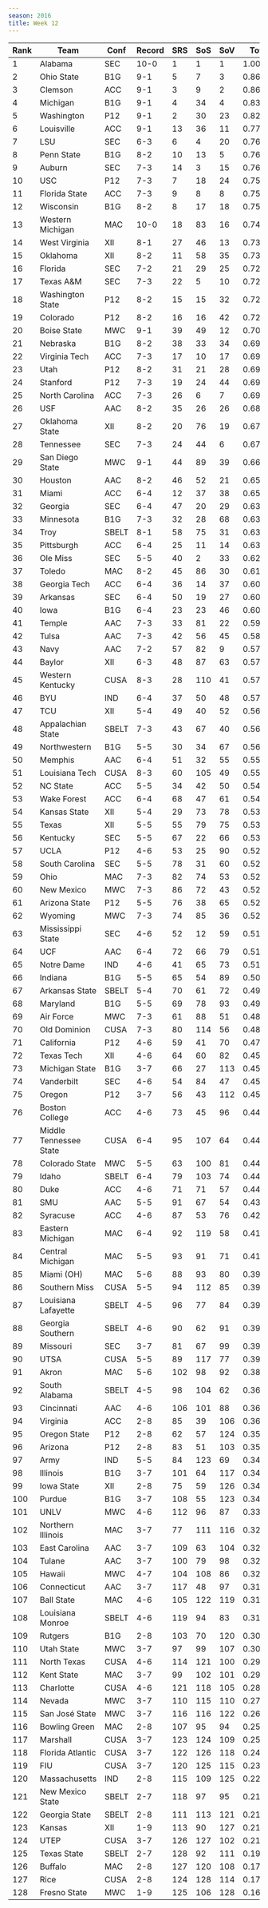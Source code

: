 ```yaml
---
season: 2016
title: Week 12
---
```

<table class="display"><thead><tr><th>Rank</th><th>Team</th><th>Conf</th><th>Record</th><th>SRS</th><th>SoS</th><th>SoV</th><th>Total</th></tr></thead><tbody>
<tr><td>1</td><td>Alabama</td><td>SEC</td><td>10-0</td><td>1</td><td>1</td><td>1</td><td>1.00000</td></tr>
<tr><td>2</td><td>Ohio State</td><td>B1G</td><td>9-1</td><td>5</td><td>7</td><td>3</td><td>0.86228</td></tr>
<tr><td>3</td><td>Clemson</td><td>ACC</td><td>9-1</td><td>3</td><td>9</td><td>2</td><td>0.86101</td></tr>
<tr><td>4</td><td>Michigan</td><td>B1G</td><td>9-1</td><td>4</td><td>34</td><td>4</td><td>0.83464</td></tr>
<tr><td>5</td><td>Washington</td><td>P12</td><td>9-1</td><td>2</td><td>30</td><td>23</td><td>0.82690</td></tr>
<tr><td>6</td><td>Louisville</td><td>ACC</td><td>9-1</td><td>13</td><td>36</td><td>11</td><td>0.77571</td></tr>
<tr><td>7</td><td>LSU</td><td>SEC</td><td>6-3</td><td>6</td><td>4</td><td>20</td><td>0.76645</td></tr>
<tr><td>8</td><td>Penn State</td><td>B1G</td><td>8-2</td><td>10</td><td>13</td><td>5</td><td>0.76466</td></tr>
<tr><td>9</td><td>Auburn</td><td>SEC</td><td>7-3</td><td>14</td><td>3</td><td>15</td><td>0.76445</td></tr>
<tr><td>10</td><td>USC</td><td>P12</td><td>7-3</td><td>7</td><td>18</td><td>24</td><td>0.75820</td></tr>
<tr><td>11</td><td>Florida State</td><td>ACC</td><td>7-3</td><td>9</td><td>8</td><td>8</td><td>0.75214</td></tr>
<tr><td>12</td><td>Wisconsin</td><td>B1G</td><td>8-2</td><td>8</td><td>17</td><td>18</td><td>0.75030</td></tr>
<tr><td>13</td><td>Western Michigan</td><td>MAC</td><td>10-0</td><td>18</td><td>83</td><td>16</td><td>0.74072</td></tr>
<tr><td>14</td><td>West Virginia</td><td>XII</td><td>8-1</td><td>27</td><td>46</td><td>13</td><td>0.73618</td></tr>
<tr><td>15</td><td>Oklahoma</td><td>XII</td><td>8-2</td><td>11</td><td>58</td><td>35</td><td>0.73356</td></tr>
<tr><td>16</td><td>Florida</td><td>SEC</td><td>7-2</td><td>21</td><td>29</td><td>25</td><td>0.72928</td></tr>
<tr><td>17</td><td>Texas A&M</td><td>SEC</td><td>7-3</td><td>22</td><td>5</td><td>10</td><td>0.72370</td></tr>
<tr><td>18</td><td>Washington State</td><td>P12</td><td>8-2</td><td>15</td><td>15</td><td>32</td><td>0.72128</td></tr>
<tr><td>19</td><td>Colorado</td><td>P12</td><td>8-2</td><td>16</td><td>16</td><td>42</td><td>0.72023</td></tr>
<tr><td>20</td><td>Boise State</td><td>MWC</td><td>9-1</td><td>39</td><td>49</td><td>12</td><td>0.70670</td></tr>
<tr><td>21</td><td>Nebraska</td><td>B1G</td><td>8-2</td><td>38</td><td>33</td><td>34</td><td>0.69682</td></tr>
<tr><td>22</td><td>Virginia Tech</td><td>ACC</td><td>7-3</td><td>17</td><td>10</td><td>17</td><td>0.69630</td></tr>
<tr><td>23</td><td>Utah</td><td>P12</td><td>8-2</td><td>31</td><td>21</td><td>28</td><td>0.69605</td></tr>
<tr><td>24</td><td>Stanford</td><td>P12</td><td>7-3</td><td>19</td><td>24</td><td>44</td><td>0.69501</td></tr>
<tr><td>25</td><td>North Carolina</td><td>ACC</td><td>7-3</td><td>26</td><td>6</td><td>7</td><td>0.69078</td></tr>
<tr><td>26</td><td>USF</td><td>AAC</td><td>8-2</td><td>35</td><td>26</td><td>26</td><td>0.68216</td></tr>
<tr><td>27</td><td>Oklahoma State</td><td>XII</td><td>8-2</td><td>20</td><td>76</td><td>19</td><td>0.67889</td></tr>
<tr><td>28</td><td>Tennessee</td><td>SEC</td><td>7-3</td><td>24</td><td>44</td><td>6</td><td>0.67870</td></tr>
<tr><td>29</td><td>San Diego State</td><td>MWC</td><td>9-1</td><td>44</td><td>89</td><td>39</td><td>0.66511</td></tr>
<tr><td>30</td><td>Houston</td><td>AAC</td><td>8-2</td><td>46</td><td>52</td><td>21</td><td>0.65901</td></tr>
<tr><td>31</td><td>Miami</td><td>ACC</td><td>6-4</td><td>12</td><td>37</td><td>38</td><td>0.65368</td></tr>
<tr><td>32</td><td>Georgia</td><td>SEC</td><td>6-4</td><td>47</td><td>20</td><td>29</td><td>0.63936</td></tr>
<tr><td>33</td><td>Minnesota</td><td>B1G</td><td>7-3</td><td>32</td><td>28</td><td>68</td><td>0.63824</td></tr>
<tr><td>34</td><td>Troy</td><td>SBELT</td><td>8-1</td><td>58</td><td>75</td><td>31</td><td>0.63755</td></tr>
<tr><td>35</td><td>Pittsburgh</td><td>ACC</td><td>6-4</td><td>25</td><td>11</td><td>14</td><td>0.63394</td></tr>
<tr><td>36</td><td>Ole Miss</td><td>SEC</td><td>5-5</td><td>40</td><td>2</td><td>33</td><td>0.62602</td></tr>
<tr><td>37</td><td>Toledo</td><td>MAC</td><td>8-2</td><td>45</td><td>86</td><td>30</td><td>0.61808</td></tr>
<tr><td>38</td><td>Georgia Tech</td><td>ACC</td><td>6-4</td><td>36</td><td>14</td><td>37</td><td>0.60862</td></tr>
<tr><td>39</td><td>Arkansas</td><td>SEC</td><td>6-4</td><td>50</td><td>19</td><td>27</td><td>0.60741</td></tr>
<tr><td>40</td><td>Iowa</td><td>B1G</td><td>6-4</td><td>23</td><td>23</td><td>46</td><td>0.60674</td></tr>
<tr><td>41</td><td>Temple</td><td>AAC</td><td>7-3</td><td>33</td><td>81</td><td>22</td><td>0.59181</td></tr>
<tr><td>42</td><td>Tulsa</td><td>AAC</td><td>7-3</td><td>42</td><td>56</td><td>45</td><td>0.58690</td></tr>
<tr><td>43</td><td>Navy</td><td>AAC</td><td>7-2</td><td>57</td><td>82</td><td>9</td><td>0.57843</td></tr>
<tr><td>44</td><td>Baylor</td><td>XII</td><td>6-3</td><td>48</td><td>87</td><td>63</td><td>0.57624</td></tr>
<tr><td>45</td><td>Western Kentucky</td><td>CUSA</td><td>8-3</td><td>28</td><td>110</td><td>41</td><td>0.57220</td></tr>
<tr><td>46</td><td>BYU</td><td>IND</td><td>6-4</td><td>37</td><td>50</td><td>48</td><td>0.57015</td></tr>
<tr><td>47</td><td>TCU</td><td>XII</td><td>5-4</td><td>49</td><td>40</td><td>52</td><td>0.56517</td></tr>
<tr><td>48</td><td>Appalachian State</td><td>SBELT</td><td>7-3</td><td>43</td><td>67</td><td>40</td><td>0.56384</td></tr>
<tr><td>49</td><td>Northwestern</td><td>B1G</td><td>5-5</td><td>30</td><td>34</td><td>67</td><td>0.56083</td></tr>
<tr><td>50</td><td>Memphis</td><td>AAC</td><td>6-4</td><td>51</td><td>32</td><td>55</td><td>0.55605</td></tr>
<tr><td>51</td><td>Louisiana Tech</td><td>CUSA</td><td>8-3</td><td>60</td><td>105</td><td>49</td><td>0.55130</td></tr>
<tr><td>52</td><td>NC State</td><td>ACC</td><td>5-5</td><td>34</td><td>42</td><td>50</td><td>0.54571</td></tr>
<tr><td>53</td><td>Wake Forest</td><td>ACC</td><td>6-4</td><td>68</td><td>47</td><td>61</td><td>0.54129</td></tr>
<tr><td>54</td><td>Kansas State</td><td>XII</td><td>5-4</td><td>29</td><td>73</td><td>78</td><td>0.53822</td></tr>
<tr><td>55</td><td>Texas</td><td>XII</td><td>5-5</td><td>55</td><td>79</td><td>75</td><td>0.53551</td></tr>
<tr><td>56</td><td>Kentucky</td><td>SEC</td><td>5-5</td><td>67</td><td>22</td><td>66</td><td>0.53504</td></tr>
<tr><td>57</td><td>UCLA</td><td>P12</td><td>4-6</td><td>53</td><td>25</td><td>90</td><td>0.52654</td></tr>
<tr><td>58</td><td>South Carolina</td><td>SEC</td><td>5-5</td><td>78</td><td>31</td><td>60</td><td>0.52538</td></tr>
<tr><td>59</td><td>Ohio</td><td>MAC</td><td>7-3</td><td>82</td><td>74</td><td>53</td><td>0.52509</td></tr>
<tr><td>60</td><td>New Mexico</td><td>MWC</td><td>7-3</td><td>86</td><td>72</td><td>43</td><td>0.52183</td></tr>
<tr><td>61</td><td>Arizona State</td><td>P12</td><td>5-5</td><td>76</td><td>38</td><td>65</td><td>0.52063</td></tr>
<tr><td>62</td><td>Wyoming</td><td>MWC</td><td>7-3</td><td>74</td><td>85</td><td>36</td><td>0.52003</td></tr>
<tr><td>63</td><td>Mississippi State</td><td>SEC</td><td>4-6</td><td>52</td><td>12</td><td>59</td><td>0.51818</td></tr>
<tr><td>64</td><td>UCF</td><td>AAC</td><td>6-4</td><td>72</td><td>66</td><td>79</td><td>0.51799</td></tr>
<tr><td>65</td><td>Notre Dame</td><td>IND</td><td>4-6</td><td>41</td><td>65</td><td>73</td><td>0.51227</td></tr>
<tr><td>66</td><td>Indiana</td><td>B1G</td><td>5-5</td><td>65</td><td>54</td><td>89</td><td>0.50201</td></tr>
<tr><td>67</td><td>Arkansas State</td><td>SBELT</td><td>5-4</td><td>70</td><td>61</td><td>72</td><td>0.49666</td></tr>
<tr><td>68</td><td>Maryland</td><td>B1G</td><td>5-5</td><td>69</td><td>78</td><td>93</td><td>0.49223</td></tr>
<tr><td>69</td><td>Air Force</td><td>MWC</td><td>7-3</td><td>61</td><td>88</td><td>51</td><td>0.48892</td></tr>
<tr><td>70</td><td>Old Dominion</td><td>CUSA</td><td>7-3</td><td>80</td><td>114</td><td>56</td><td>0.48705</td></tr>
<tr><td>71</td><td>California</td><td>P12</td><td>4-6</td><td>59</td><td>41</td><td>70</td><td>0.47491</td></tr>
<tr><td>72</td><td>Texas Tech</td><td>XII</td><td>4-6</td><td>64</td><td>60</td><td>82</td><td>0.45830</td></tr>
<tr><td>73</td><td>Michigan State</td><td>B1G</td><td>3-7</td><td>66</td><td>27</td><td>113</td><td>0.45367</td></tr>
<tr><td>74</td><td>Vanderbilt</td><td>SEC</td><td>4-6</td><td>54</td><td>84</td><td>47</td><td>0.45254</td></tr>
<tr><td>75</td><td>Oregon</td><td>P12</td><td>3-7</td><td>56</td><td>43</td><td>112</td><td>0.45220</td></tr>
<tr><td>76</td><td>Boston College</td><td>ACC</td><td>4-6</td><td>73</td><td>45</td><td>96</td><td>0.44790</td></tr>
<tr><td>77</td><td>Middle Tennessee State</td><td>CUSA</td><td>6-4</td><td>95</td><td>107</td><td>64</td><td>0.44737</td></tr>
<tr><td>78</td><td>Colorado State</td><td>MWC</td><td>5-5</td><td>63</td><td>100</td><td>81</td><td>0.44652</td></tr>
<tr><td>79</td><td>Idaho</td><td>SBELT</td><td>6-4</td><td>79</td><td>103</td><td>74</td><td>0.44469</td></tr>
<tr><td>80</td><td>Duke</td><td>ACC</td><td>4-6</td><td>71</td><td>71</td><td>57</td><td>0.44135</td></tr>
<tr><td>81</td><td>SMU</td><td>AAC</td><td>5-5</td><td>91</td><td>67</td><td>54</td><td>0.43940</td></tr>
<tr><td>82</td><td>Syracuse</td><td>ACC</td><td>4-6</td><td>87</td><td>53</td><td>76</td><td>0.42136</td></tr>
<tr><td>83</td><td>Eastern Michigan</td><td>MAC</td><td>6-4</td><td>92</td><td>119</td><td>58</td><td>0.41884</td></tr>
<tr><td>84</td><td>Central Michigan</td><td>MAC</td><td>5-5</td><td>93</td><td>91</td><td>71</td><td>0.41113</td></tr>
<tr><td>85</td><td>Miami (OH)</td><td>MAC</td><td>5-6</td><td>88</td><td>93</td><td>80</td><td>0.39988</td></tr>
<tr><td>86</td><td>Southern Miss</td><td>CUSA</td><td>5-5</td><td>94</td><td>112</td><td>85</td><td>0.39763</td></tr>
<tr><td>87</td><td>Louisiana Lafayette</td><td>SBELT</td><td>4-5</td><td>96</td><td>77</td><td>84</td><td>0.39664</td></tr>
<tr><td>88</td><td>Georgia Southern</td><td>SBELT</td><td>4-6</td><td>90</td><td>62</td><td>91</td><td>0.39377</td></tr>
<tr><td>89</td><td>Missouri</td><td>SEC</td><td>3-7</td><td>81</td><td>67</td><td>99</td><td>0.39119</td></tr>
<tr><td>90</td><td>UTSA</td><td>CUSA</td><td>5-5</td><td>89</td><td>117</td><td>77</td><td>0.39038</td></tr>
<tr><td>91</td><td>Akron</td><td>MAC</td><td>5-6</td><td>102</td><td>98</td><td>92</td><td>0.38293</td></tr>
<tr><td>92</td><td>South Alabama</td><td>SBELT</td><td>4-5</td><td>98</td><td>104</td><td>62</td><td>0.36671</td></tr>
<tr><td>93</td><td>Cincinnati</td><td>AAC</td><td>4-6</td><td>106</td><td>101</td><td>88</td><td>0.36658</td></tr>
<tr><td>94</td><td>Virginia</td><td>ACC</td><td>2-8</td><td>85</td><td>39</td><td>106</td><td>0.36081</td></tr>
<tr><td>95</td><td>Oregon State</td><td>P12</td><td>2-8</td><td>62</td><td>57</td><td>124</td><td>0.35947</td></tr>
<tr><td>96</td><td>Arizona</td><td>P12</td><td>2-8</td><td>83</td><td>51</td><td>103</td><td>0.35421</td></tr>
<tr><td>97</td><td>Army</td><td>IND</td><td>5-5</td><td>84</td><td>123</td><td>69</td><td>0.34954</td></tr>
<tr><td>98</td><td>Illinois</td><td>B1G</td><td>3-7</td><td>101</td><td>64</td><td>117</td><td>0.34947</td></tr>
<tr><td>99</td><td>Iowa State</td><td>XII</td><td>2-8</td><td>75</td><td>59</td><td>126</td><td>0.34926</td></tr>
<tr><td>100</td><td>Purdue</td><td>B1G</td><td>3-7</td><td>108</td><td>55</td><td>123</td><td>0.34617</td></tr>
<tr><td>101</td><td>UNLV</td><td>MWC</td><td>4-6</td><td>112</td><td>96</td><td>87</td><td>0.33102</td></tr>
<tr><td>102</td><td>Northern Illinois</td><td>MAC</td><td>3-7</td><td>77</td><td>111</td><td>116</td><td>0.32742</td></tr>
<tr><td>103</td><td>East Carolina</td><td>AAC</td><td>3-7</td><td>109</td><td>63</td><td>104</td><td>0.32564</td></tr>
<tr><td>104</td><td>Tulane</td><td>AAC</td><td>3-7</td><td>100</td><td>79</td><td>98</td><td>0.32092</td></tr>
<tr><td>105</td><td>Hawaii</td><td>MWC</td><td>4-7</td><td>104</td><td>108</td><td>86</td><td>0.32051</td></tr>
<tr><td>106</td><td>Connecticut</td><td>AAC</td><td>3-7</td><td>117</td><td>48</td><td>97</td><td>0.31748</td></tr>
<tr><td>107</td><td>Ball State</td><td>MAC</td><td>4-6</td><td>105</td><td>122</td><td>119</td><td>0.31709</td></tr>
<tr><td>108</td><td>Louisiana Monroe</td><td>SBELT</td><td>4-6</td><td>119</td><td>94</td><td>83</td><td>0.31074</td></tr>
<tr><td>109</td><td>Rutgers</td><td>B1G</td><td>2-8</td><td>103</td><td>70</td><td>120</td><td>0.30904</td></tr>
<tr><td>110</td><td>Utah State</td><td>MWC</td><td>3-7</td><td>97</td><td>99</td><td>107</td><td>0.30484</td></tr>
<tr><td>111</td><td>North Texas</td><td>CUSA</td><td>4-6</td><td>114</td><td>121</td><td>100</td><td>0.29592</td></tr>
<tr><td>112</td><td>Kent State</td><td>MAC</td><td>3-7</td><td>99</td><td>102</td><td>101</td><td>0.29510</td></tr>
<tr><td>113</td><td>Charlotte</td><td>CUSA</td><td>4-6</td><td>121</td><td>118</td><td>105</td><td>0.28436</td></tr>
<tr><td>114</td><td>Nevada</td><td>MWC</td><td>3-7</td><td>110</td><td>115</td><td>110</td><td>0.27149</td></tr>
<tr><td>115</td><td>San José State</td><td>MWC</td><td>3-7</td><td>116</td><td>116</td><td>122</td><td>0.26488</td></tr>
<tr><td>116</td><td>Bowling Green</td><td>MAC</td><td>2-8</td><td>107</td><td>95</td><td>94</td><td>0.25566</td></tr>
<tr><td>117</td><td>Marshall</td><td>CUSA</td><td>3-7</td><td>123</td><td>124</td><td>109</td><td>0.25527</td></tr>
<tr><td>118</td><td>Florida Atlantic</td><td>CUSA</td><td>3-7</td><td>122</td><td>126</td><td>118</td><td>0.24204</td></tr>
<tr><td>119</td><td>FIU</td><td>CUSA</td><td>3-7</td><td>120</td><td>125</td><td>115</td><td>0.23780</td></tr>
<tr><td>120</td><td>Massachusetts</td><td>IND</td><td>2-8</td><td>115</td><td>109</td><td>125</td><td>0.22022</td></tr>
<tr><td>121</td><td>New Mexico State</td><td>SBELT</td><td>2-7</td><td>118</td><td>97</td><td>95</td><td>0.21994</td></tr>
<tr><td>122</td><td>Georgia State</td><td>SBELT</td><td>2-8</td><td>111</td><td>113</td><td>121</td><td>0.21972</td></tr>
<tr><td>123</td><td>Kansas</td><td>XII</td><td>1-9</td><td>113</td><td>90</td><td>127</td><td>0.21795</td></tr>
<tr><td>124</td><td>UTEP</td><td>CUSA</td><td>3-7</td><td>126</td><td>127</td><td>102</td><td>0.21143</td></tr>
<tr><td>125</td><td>Texas State</td><td>SBELT</td><td>2-7</td><td>128</td><td>92</td><td>111</td><td>0.19858</td></tr>
<tr><td>126</td><td>Buffalo</td><td>MAC</td><td>2-8</td><td>127</td><td>120</td><td>108</td><td>0.17953</td></tr>
<tr><td>127</td><td>Rice</td><td>CUSA</td><td>2-8</td><td>124</td><td>128</td><td>114</td><td>0.17722</td></tr>
<tr><td>128</td><td>Fresno State</td><td>MWC</td><td>1-9</td><td>125</td><td>106</td><td>128</td><td>0.16919</td></tr>
</tbody></table>
